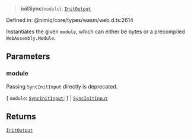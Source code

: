 > **initSync**(`module`): [`InitOutput`](../interfaces/InitOutput.md)

Defined in: @nimiq/core/types/wasm/web.d.ts:2614

Instantiates the given `module`, which can either be bytes or
a precompiled `WebAssembly.Module`.

## Parameters

### module

Passing `SyncInitInput` directly is deprecated.

\{ `module`: [`SyncInitInput`](../type-aliases/SyncInitInput.md); \} | [`SyncInitInput`](../type-aliases/SyncInitInput.md)

## Returns

[`InitOutput`](../interfaces/InitOutput.md)
